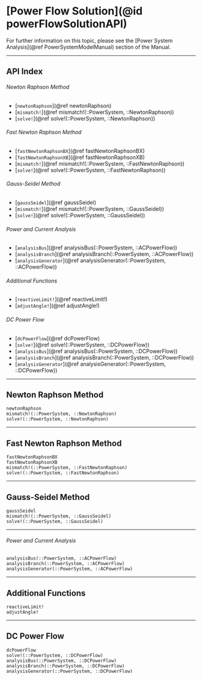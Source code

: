 # [Power Flow Solution](@id powerFlowSolutionAPI)

For further information on this topic, please see the [Power System Analysis](@ref PowerSystemModelManual) section of the Manual.

---

## API Index

###### Newton Raphson Method
* [`newtonRaphson`](@ref newtonRaphson)
* [`mismatch!`](@ref mismatch!(::PowerSystem, ::NewtonRaphson))
* [`solve!`](@ref solve!(::PowerSystem, ::NewtonRaphson))

###### Fast Newton Raphson Method
* [`fastNewtonRaphsonBX`](@ref fastNewtonRaphsonBX)
* [`fastNewtonRaphsonXB`](@ref fastNewtonRaphsonXB)
* [`mismatch!`](@ref mismatch!(::PowerSystem, ::FastNewtonRaphson))
* [`solve!`](@ref solve!(::PowerSystem, ::FastNewtonRaphson))

###### Gauss-Seidel Method
* [`gaussSeidel`](@ref gaussSeidel)
* [`mismatch!`](@ref mismatch!(::PowerSystem, ::GaussSeidel))
* [`solve!`](@ref solve!(::PowerSystem, ::GaussSeidel))

###### Power and Current Analysis
* [`analysisBus`](@ref analysisBus(::PowerSystem, ::ACPowerFlow))
* [`analysisBranch`](@ref analysisBranch(::PowerSystem, ::ACPowerFlow))
* [`analysisGenerator`](@ref analysisGenerator(::PowerSystem, ::ACPowerFlow))

###### Additional Functions
* [`reactiveLimit!`](@ref reactiveLimit!)
* [`adjustAngle!`](@ref adjustAngle!)

###### DC Power Flow
* [`dcPowerFlow`](@ref dcPowerFlow)
* [`solve!`](@ref solve!(::PowerSystem, ::DCPowerFlow))
* [`analysisBus`](@ref analysisBus(::PowerSystem, ::DCPowerFlow))
* [`analysisBranch`](@ref analysisBranch(::PowerSystem, ::DCPowerFlow))
* [`analysisGenerator`](@ref analysisGenerator(::PowerSystem, ::DCPowerFlow))

---

## Newton Raphson Method
```@docs
newtonRaphson
mismatch!(::PowerSystem, ::NewtonRaphson)
solve!(::PowerSystem, ::NewtonRaphson)
```

---

## Fast Newton Raphson Method
```@docs
fastNewtonRaphsonBX
fastNewtonRaphsonXB
mismatch!(::PowerSystem, ::FastNewtonRaphson)
solve!(::PowerSystem, ::FastNewtonRaphson)
```

---

## Gauss-Seidel Method
```@docs
gaussSeidel
mismatch!(::PowerSystem, ::GaussSeidel)
solve!(::PowerSystem, ::GaussSeidel)
```

---

###### Power and Current Analysis
```@docs
analysisBus(::PowerSystem, ::ACPowerFlow)
analysisBranch(::PowerSystem, ::ACPowerFlow)
analysisGenerator(::PowerSystem, ::ACPowerFlow)
```

---

## Additional Functions
```@docs
reactiveLimit!
adjustAngle!
```

---

## DC Power Flow
```@docs
dcPowerFlow
solve!(::PowerSystem, ::DCPowerFlow)
analysisBus(::PowerSystem, ::DCPowerFlow)
analysisBranch(::PowerSystem, ::DCPowerFlow)
analysisGenerator(::PowerSystem, ::DCPowerFlow)
```

